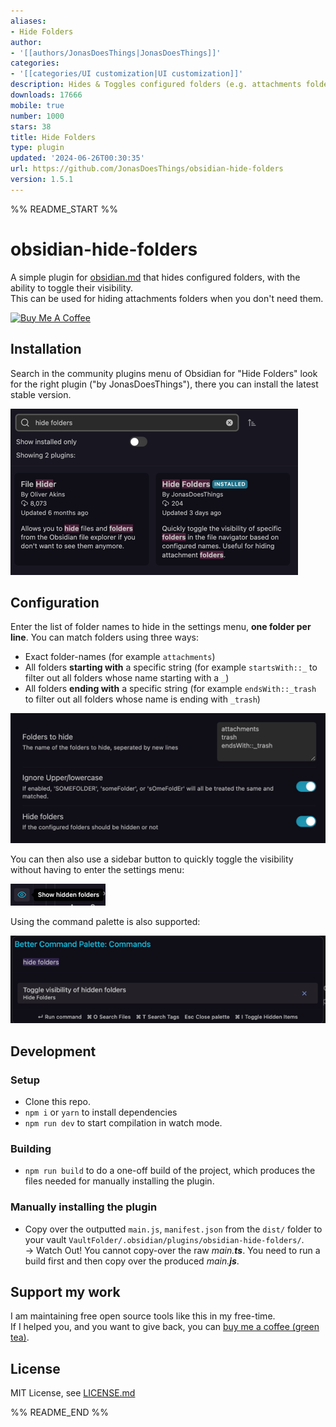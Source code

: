 ```yaml
---
aliases:
- Hide Folders
author:
- '[[authors/JonasDoesThings|JonasDoesThings]]'
categories:
- '[[categories/UI customization|UI customization]]'
description: Hides & Toggles configured folders (e.g. attachments folders).
downloads: 17666
mobile: true
number: 1000
stars: 38
title: Hide Folders
type: plugin
updated: '2024-06-26T00:30:35'
url: https://github.com/JonasDoesThings/obsidian-hide-folders
version: 1.5.1
---
```


%% README_START %%

# obsidian-hide-folders

A simple plugin for [obsidian.md](https://obsidian.md) that hides configured folders, with the ability to toggle their visibility.  
This can be used for hiding attachments folders when you don't need them.

<a href="https://www.buymeacoffee.com/JonasDoesThings" target="_blank"><img src="https://cdn.buymeacoffee.com/buttons/default-orange.png" alt="Buy Me A Coffee" height="27" width="116"></a>  

## Installation
Search in the community plugins menu of Obsidian for "Hide Folders" look for the right plugin ("by JonasDoesThings"), there you can install the latest stable version.  

![Screenshot of the Plugin Installation Menu](https://raw.githubusercontent.com/JonasDoesThings/obsidian-hide-folders/HEAD/docs/assets/installation-screenshot.png)

## Configuration
Enter the list of folder names to hide in the settings menu, **one folder per line**.
You can match folders using three ways:
* Exact folder-names (for example `attachments`)
* All folders **starting with** a specific string (for example `startsWith::_` to filter out all folders whose name starting with a `_`)
* All folders **ending with** a specific string (for example `endsWith::_trash` to filter out all folders whose name is ending with `_trash`)

![Screenshot of the Plugin Settings Screen in Obsidian.md](https://raw.githubusercontent.com/JonasDoesThings/obsidian-hide-folders/HEAD/docs/assets/settings-screenshot.png)  

You can then also use a sidebar button to quickly toggle the visibility without having to enter the settings menu:  

![Screenshot of the Plugin's Sidebar Button in Obsidian.md](https://raw.githubusercontent.com/JonasDoesThings/obsidian-hide-folders/HEAD/docs/assets/sidebar-screenshot.png)

Using the command palette is also supported:  

![Screenshot of the Plugin's Command Palette Action in Obsidian..md](https://raw.githubusercontent.com/JonasDoesThings/obsidian-hide-folders/HEAD/docs/assets/command-palette-screenshot.png)

## Development
### Setup
- Clone this repo.
- `npm i` or `yarn` to install dependencies
- `npm run dev` to start compilation in watch mode.

### Building
- `npm run build` to do a one-off build of the project, which produces the files needed for manually installing the plugin.

### Manually installing the plugin
- Copy over the outputted `main.js`, `manifest.json` from the `dist/` folder to your vault `VaultFolder/.obsidian/plugins/obsidian-hide-folders/`.  
-> Watch Out! You cannot copy-over the raw *main.**ts***. You need to run a build first and then copy over the produced *main.**js***.

## Support my work
I am maintaining free open source tools like this in my free-time.  
If I helped you, and you want to give back, you can [buy me a coffee (green tea)](https://www.buymeacoffee.com/jonasdoesthings).

## License
MIT License, see [LICENSE.md](./LICENSE.md)


%% README_END %%
